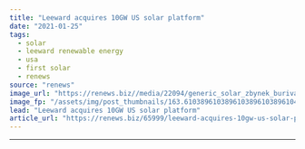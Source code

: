 ```yaml
---
title: "Leeward acquires 10GW US solar platform"
date: "2021-01-25"
tags: 
  - solar
  - leeward renewable energy
  - usa
  - first solar
  - renews
source: "renews"
image_url: "https://renews.biz//media/22094/generic_solar_zbynek_burivaluunsplash.jpg?mode=crop&width=770&heightratio=0.6103896103896103896103896104&slimmage=true"
image_fp: "/assets/img/post_thumbnails/163.6103896103896103896103896104&slimmage=true"
lead: "Leeward acquires 10GW US solar platform"
article_url: "https://renews.biz/65999/leeward-acquires-10gw-us-solar-platform/"
---
```


---
